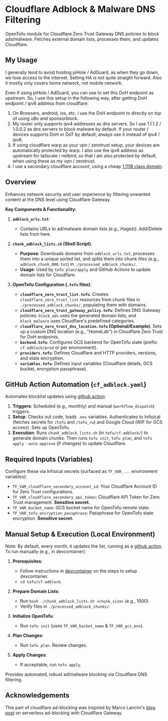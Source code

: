 # Cloudflare Adblock & Malware DNS Filtering

OpenTofu module for Cloudflare Zero Trust Gateway DNS policies to block ads/malware. Fetches external domain lists, processes them, and updates Cloudflare.

## My Usage

I generally tend to avoid hosting piHole / AdGuard, as when they go down, we lose access to the internet. Setting HA is not quite straight forward. Also it mostly only covers home network, not mobile network.

Even if using piHole / AdGuard, you can use to set this DoH endpoint as upstream. So, I use this setup in the following way, after getting DoH endpoint / ipv6 address from cloudflare:

1.  On Browsers, android, ios, etc. i use the DoH endpoint to directly on top of using uBo and sponsorblock.
2.  My router only supports ipv4 addresses as dns servers. So I use 1.1.1.2 / 1.0.0.2 as dns servers to block malware by default. If your router / devices supports DoH or DoT by default, always use it instead of ipv4 / ipv6.
3. If using cloudflare warp as your vpn / zerotrust setup, your devices are automatically protected by warp. I also use the ipv6 address as upstream for tailscale / netbird, so that I am also protected by default, when using these as my vpn / zerotrust.
4. I use a secondary cloudflare account, using a cheap [1.111B class domain](https://gen.xyz/1111b).

## Overview

Enhances network security and user experience by filtering unwanted content at the DNS level using Cloudflare Gateway.

**Key Components & Functionality:**

1.  **`adblock_urls.txt`**:
    *   Contains URLs to ad/malware domain lists (e.g., Hagezi). Add/Delete lists from here.

2.  **`chunk_adblock_lists.sh` (Shell Script)**:
    *   **Purpose**: Downloads domains from `adblock_urls.txt`, processes them into a unique sorted list, and splits them into chunk files (e.g., `adblock_chunk_000.txt`) in `./processed_adblock_chunks/`.
    *   **Usage**: Used by `tofu plan/apply` and GitHub Actions to update domain lists for Cloudflare.

3.  **OpenTofu Configuration (`.tofu` files)**:
    *   **`cloudflare_zero_trust_list.tofu`**: Creates `cloudflare_zero_trust_list` resources from chunk files in `./processed_adblock_chunks/`, populating them with domains.
    *   **`cloudflare_zero_trust_gateway_policy.tofu`**: Defines DNS Gateway policies: `block_ads` uses the generated domain lists, and `block_malware` uses Cloudflare's predefined categories.
    *   **`cloudflare_zero_trust_dns_location.tofu` (Optional/Example)**: Sets up a custom DNS location (e.g., "HomeLab") in Cloudflare Zero Trust for DoH endpoints.
    *   **`backend.tofu`**: Configures GCS backend for OpenTofu state (prefix: `cf-adblock/prod` or per environment).
    *   **`providers.tofu`**: Defines Cloudflare and HTTP providers, versions, and state encryption.
    *   **`variables.tofu`**: Defines input variables (Cloudflare details, GCS bucket, encryption passphrase).

## GitHub Action Automation (`cf_adblock.yaml`)

Automates blocklist updates using [github action](/.github/workflows/cf_adblock.yaml):

1.  **Triggers**: Scheduled (e.g., monthly) and manual (`workflow_dispatch`) triggers.
2.  **Setup**: Checks out code, loads `.env` variables. Authenticates to Infisical (fetches secrets for `/tofu` and `/tofu_rw`) and Google Cloud (WIF for GCS access). Sets up OpenTofu.
3.  **Execution**: Runs `chunk_adblock_lists.sh` (in `tofu/cf-adblock/`) to generate domain chunks. Then runs `tofu init`, `tofu plan`, and `tofu apply -auto-approve` (if changes) to update Cloudflare.

## Required Inputs (Variables)

Configure these via Infisical secrets (surfaced as `TF_VAR_...` environment variables):

*   `TF_VAR_cloudflare_secondary_account_id`: Your Cloudflare Account ID for Zero Trust configurations.
*   `TF_VAR_cloudflare_secondary_api_token`: Cloudflare API Token for Zero Trust management. **Sensitive secret.**
*   `TF_VAR_bucket_name`: GCS bucket name for OpenTofu remote state.
*   `TF_VAR_tofu_encryption_passphrase`: Passphrase for OpenTofu state encryption. **Sensitive secret.**

## Manual Setup & Execution (Local Environment)

Note: By default, every month, it updates the list, running as a [github action](/.github/workflows/cf_adblock.yaml). To run manually (e.g., in devcontainer):

1.  **Prerequisites**:
    *   Follow instructions in [devcontainer](/.devcontainer/README.md) on the steps to setup devcontainer.
    *   `cd tofu/cf-adblock`.

2.  **Prepare Domain Lists**:
    *   Run `bash ./chunk_adblock_lists.sh <chunk_size>` (e.g., 1000).
    *   Verify files in `./processed_adblock_chunks/`.

3.  **Initialize OpenTofu**:
    *   Run `tofu init` (uses `TF_VAR_bucket_name` & `TF_VAR_gcs_env`).

4.  **Plan Changes**:
    *   Run `tofu plan`. Review changes.

5.  **Apply Changes**:
    *   If acceptable, run `tofu apply`.

Provides automated, robust ad/malware blocking via Cloudflare DNS filtering.

## Acknowledgements

This part of cloudflare ad-blocking was inspired by Marco Lancini's [blog post](https://blog.marcolancini.it/2022/blog-serverless-ad-blocking-with-cloudflare-gateway/) on serverless ad-blocking with Cloudflare Gateway.
